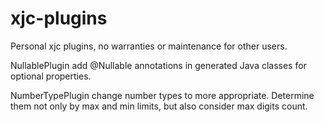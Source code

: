 # xjc-plugins

Personal xjc plugins, no warranties or maintenance for other users.

NullablePlugin add @Nullable annotations in generated Java classes for optional properties.

NumberTypePlugin change number types to more appropriate. Determine them not only by max and min limits, but also consider max digits count.